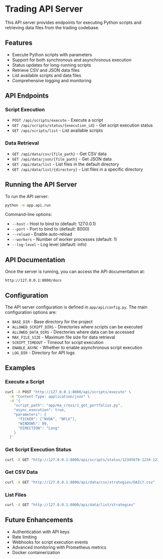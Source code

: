 # Trading API Server

This API server provides endpoints for executing Python scripts and retrieving data files from the trading codebase.

## Features

- Execute Python scripts with parameters
- Support for both synchronous and asynchronous execution
- Status updates for long-running scripts
- Retrieve CSV and JSON data files
- List available scripts and data files
- Comprehensive logging and monitoring

## API Endpoints

### Script Execution

- `POST /api/scripts/execute` - Execute a script
- `GET /api/scripts/status/{execution_id}` - Get script execution status
- `GET /api/scripts/list` - List available scripts

### Data Retrieval

- `GET /api/data/csv/{file_path}` - Get CSV data
- `GET /api/data/json/{file_path}` - Get JSON data
- `GET /api/data/list` - List files in the default directory
- `GET /api/data/list/{directory}` - List files in a specific directory

## Running the API Server

To run the API server:

```bash
python -m app.api.run
```

Command-line options:

- `--host` - Host to bind to (default: 127.0.0.1)
- `--port` - Port to bind to (default: 8000)
- `--reload` - Enable auto-reload
- `--workers` - Number of worker processes (default: 1)
- `--log-level` - Log level (default: info)

## API Documentation

Once the server is running, you can access the API documentation at:

```
http://127.0.0.1:8000/docs
```

## Configuration

The API server configuration is defined in `app/api/config.py`. The main configuration options are:

- `BASE_DIR` - Base directory for the project
- `ALLOWED_SCRIPT_DIRS` - Directories where scripts can be executed
- `ALLOWED_DATA_DIRS` - Directories where data can be accessed
- `MAX_FILE_SIZE` - Maximum file size for data retrieval
- `SCRIPT_TIMEOUT` - Timeout for script execution
- `ENABLE_ASYNC` - Whether to enable asynchronous script execution
- `LOG_DIR` - Directory for API logs

## Examples

### Execute a Script

```bash
curl -X POST "http://127.0.0.1:8000/api/scripts/execute" \
  -H "Content-Type: application/json" \
  -d '{
    "script_path": "app/ma_cross/1_get_portfolios.py",
    "async_execution": true,
    "parameters": {
      "TICKER": ["NVDA", "NFLX"],
      "WINDOWS": 89,
      "DIRECTION": "Long"
    }
  }'
```

### Get Script Execution Status

```bash
curl -X GET "http://127.0.0.1:8000/api/scripts/status/12345678-1234-1234-1234-123456789abc"
```

### Get CSV Data

```bash
curl -X GET "http://127.0.0.1:8000/api/data/csv/strategies/DAILY.csv"
```

### List Files

```bash
curl -X GET "http://127.0.0.1:8000/api/data/list/strategies"
```

## Future Enhancements

- Authentication with API keys
- Rate limiting
- Webhooks for script execution events
- Advanced monitoring with Prometheus metrics
- Docker containerization